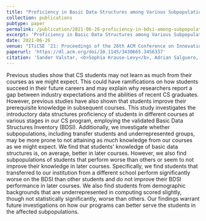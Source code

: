 ```yaml
---
title: "Proficiency in Basic Data Structures among Various Subpopulations of Students at Different Stages in a CS Program (Best Paper Award Finalist)"
collection: publications
pubtype: paper
permalink: /publication/2021-06-26-proficiency-in-bdsi-among-subpopulations-different-stages-cs-program
excerpt: 'Proficiency in Basic Data Structures among Various Subpopulations of Students at Different Stages in a CS Program (Best Paper Award Finalist)'
date: 2021-06-26
venue: "ITiCSE '21: Proceedings of the 26th ACM Conference on Innovation and Technology in Computer Science Education"
paperurl: 'https://dl.acm.org/doi/10.1145/3430665.3456337'
citation: 'Sander Valstar, <b>Sophia Krause-Levy</b>, Adrian Salguero, Leo Porter, and William G. Griswold. 2021. Proficiency in Basic Data Structures among Various Subpopulations of Students at Different Stages in a CS Program. <i>In Proceedings of the 26th ACM Conference on Innovation and Technology in Computer Science Education (ITiCSE)</i>. 429–435. <a href="https://dl.acm.org/doi/10.1145/3430665.3456337" target="_blank">doi/10.1145/3430665.3456337</a>'
---
```


Previous studies show that CS students may not learn as much from their courses as we might expect. This could have ramifications on how students succeed in their future careers and may explain why researchers report a gap between industry expectations and the abilities of recent CS graduates. However, previous studies have also shown that students improve their prerequisite knowledge in subsequent courses. This study investigates the introductory data structures proficiency of students in different courses at various stages in our CS program, employing the validated Basic Data Structures Inventory (BDSI). Additionally, we investigate whether subpopulations, including transfer students and underrepresented groups, may be more prone to not attaining as much knowledge from our courses as we might expect. We find that students' knowledge of basic data structures is, on average, better in later courses. However, we also find subpopulations of students that perform worse than others or seem to not improve their knowledge in later courses. Specifically, we find students that transferred to our institution from a different school perform significantly worse on the BDSI than other students and do not improve their BDSI performance in later courses. We also find students from demographic backgrounds that are underrepresented in computing scored slightly, though not statistically significantly, worse than others. Our findings warrant future investigations on how our programs can better serve the students in the affected subpopulations.
